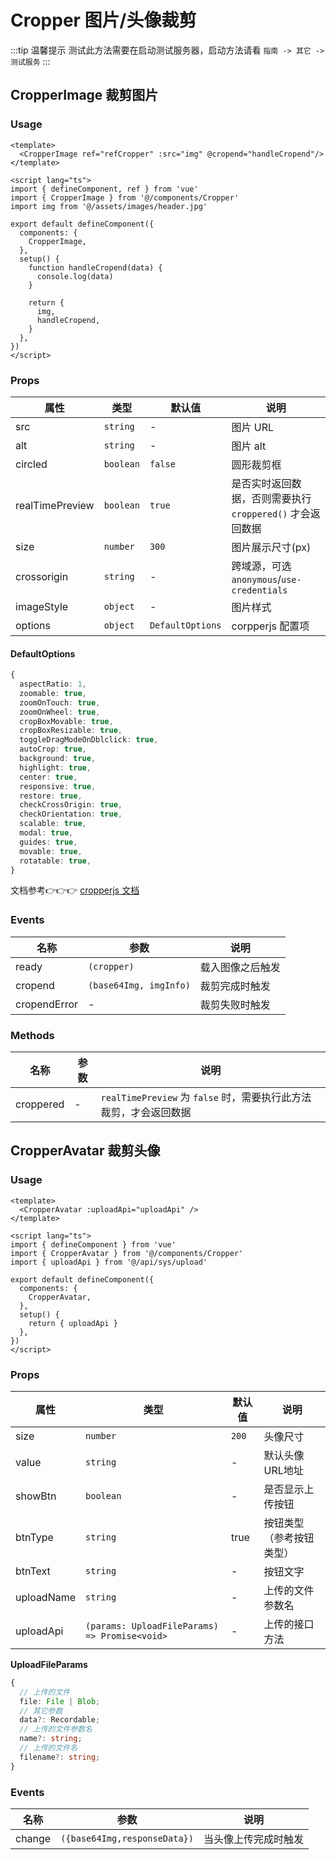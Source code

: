 # Cropper 图片/头像裁剪


:::tip 温馨提示
测试此方法需要在启动测试服务器，启动方法请看 ` 指南 -> 其它 -> 测试服务 `
:::


## CropperImage 裁剪图片

### Usage

```vue
<template>
  <CropperImage ref="refCropper" :src="img" @cropend="handleCropend"/>
</template>

<script lang="ts">
import { defineComponent, ref } from 'vue'
import { CropperImage } from '@/components/Cropper'
import img from '@/assets/images/header.jpg'

export default defineComponent({
  components: {
    CropperImage,
  },
  setup() {
    function handleCropend(data) {
      console.log(data)
    }

    return {
      img,
      handleCropend,
    }
  },
})
</script>
```

### Props

| 属性            | 类型      | 默认值           | 说明             |
| --------------- | --------- | ---------------- | ---------------- |
| src             | `string`  | -                | 图片 URL           |
| alt             | `string`  | -                | 图片 alt         |
| circled         | `boolean` | `false`          | 圆形裁剪框       |
| realTimePreview | `boolean` | `true`           | 是否实时返回数据，否则需要执行 `croppered()` 才会返回数据     |
| size           | `number`  | `300`            | 图片展示尺寸(px)             |
| crossorigin     | `string`  | -                | 跨域源，可选`anonymous`/`use-credentials`      |
| imageStyle      | `object`  | -               | 图片样式         |
| options         | `object`  | `DefaultOptions` | corpperjs 配置项 |

#### DefaultOptions

```ts
{
  aspectRatio: 1,
  zoomable: true,
  zoomOnTouch: true,
  zoomOnWheel: true,
  cropBoxMovable: true,
  cropBoxResizable: true,
  toggleDragModeOnDblclick: true,
  autoCrop: true,
  background: true,
  highlight: true,
  center: true,
  responsive: true,
  restore: true,
  checkCrossOrigin: true,
  checkOrientation: true,
  scalable: true,
  modal: true,
  guides: true,
  movable: true,
  rotatable: true,
}
```

文档参考👉👉👉 [cropperjs 文档](https://github.com/fengyuanchen/cropperjs/blob/main/README.md#options)


### Events

| 名称      | 参数                             |  说明         |
| --------- | --------------------------------  | ------------ |
| ready    | `(cropper)`                         |  载入图像之后触发  |
| cropend    | `(base64Img, imgInfo)`               | 裁剪完成时触发   |
| cropendError    | -              | 裁剪失败时触发   |


### Methods

| 名称      | 参数                     |  说明         |
| --------- | ----------------------- | ------------ |
| croppered    | -                    | `realTimePreview` 为 `false` 时，需要执行此方法裁剪，才会返回数据   |



## CropperAvatar 裁剪头像

### Usage

```vue
<template>
  <CropperAvatar :uploadApi="uploadApi" />
</template>

<script lang="ts">
import { defineComponent } from 'vue'
import { CropperAvatar } from '@/components/Cropper'
import { uploadApi } from '@/api/sys/upload'

export default defineComponent({
  components: {
    CropperAvatar,
  },
  setup() {
    return { uploadApi }
  },
})
</script>
```

### Props

| 属性      | 类型                                  | 默认值  | 说明         |
| --------- | -------------------------------------  | ------- | ------------ |
| size     | `number`                              | `200`   | 头像尺寸       |
| value   | `string` | -       | 默认头像URL地址 |
| showBtn     | `boolean`                        | -       | 是否显示上传按钮 |
| btnType   | `string`                            | true    | 按钮类型（参考按钮类型） |
| btnText   | `string`                       | -       | 按钮文字    |
| uploadName  | `string`                    | -       | 上传的文件参数名 |
| uploadApi | `(params: UploadFileParams) => Promise<void>` | -       | 上传的接口方法 |

**UploadFileParams**

```ts
{
  // 上传的文件
  file: File | Blob;
  // 其它参数
  data?: Recordable;
  // 上传的文件参数名
  name?: string;
  // 上传的文件名
  filename?: string;
}
```


### Events

| 名称      | 参数                                |  说明         |
| --------- | -----------------------------------------  | ------------ |
| change    | `({base64Img,responseData})`               | 当头像上传完成时触发   |
